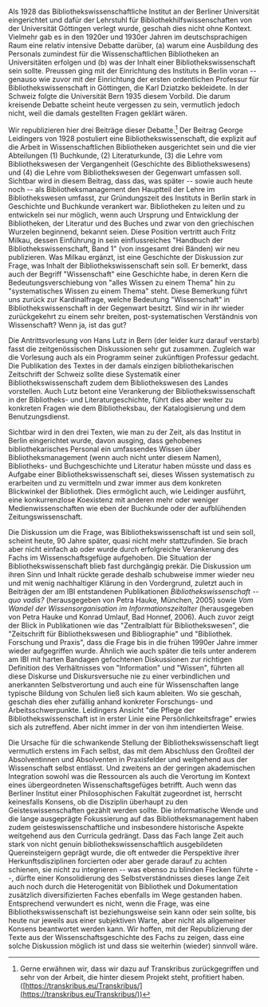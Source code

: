 Als 1928 das Bibliothekswissenschaftliche Institut an der Berliner
Universität eingerichtet und dafür der Lehrstuhl für
Bibliothekhilfswissenschaften von der Universität Göttingen verlegt
wurde, geschah dies nicht ohne Kontext. Vielmehr gab es in den 1920er
und 1930er Jahren im deutschsprachigen Raum eine relativ intensive
Debatte darüber, (a) warum eine Ausbildung des Personals zumindest für
die Wissenschaftlichen Bibliotheken an Universitäten erfolgen und (b)
was der Inhalt einer Bibliothekswissenschaft sein sollte. Preussen ging
mit der Einrichtung des Instituts in Berlin voran -- genauso wie zuvor
mit der Einrichtung der ersten ordentlichen Professur für
Bibliothekswissenschaft in Göttingen, die Karl Dziatzko bekleidete. In
der Schweiz folgte die Universität Bern 1935 diesem Vorbild. Die darum
kreisende Debatte scheint heute vergessen zu sein, vermutlich jedoch
nicht, weil die damals gestellten Fragen geklärt wären.

Wir republizieren hier drei Beiträge dieser Debatte.[^1] Der Beitrag
George Leidingers von 1928 postuliert eine Bibliothekswissenschaft, die
explizit auf die Arbeit in Wissenschaftlichen Bibliotheken ausgerichtet
sein und die vier Abteilungen (1) Buchkunde, (2) Literaturkunde, (3) die
Lehre vom Bibliothekswesen der Vergangenheit (Geschichte des
Bibliothekswesens) und (4) die Lehre vom Bibliothekswesen der Gegenwart
umfassen soll. Sichtbar wird in diesem Beitrag, dass das, was später --
sowie auch heute noch -- als Bibliotheksmanagement den Hauptteil der
Lehre im Bibliothekswesen umfasst, zur Gründungszeit des Instituts in
Berlin stark in Geschichte und Buchkunde verankert war. Bibliotheken zu
leiten und zu entwickeln sei nur möglich, wenn auch Ursprung und
Entwicklung der Bibliotheken, der Literatur und des Buches und zwar von
den griechischen Wurzelen beginnend, bekannt seien. Diese Position
vertritt auch Fritz Milkau, dessen Einführung in sein einflussreiches
"Handbuch der Bibliothekswissenschaft, Band 1" (von insgesamt drei
Bänden) wir neu publizieren. Was Milkau ergänzt, ist eine Geschichte der
Diskussion zur Frage, was Inhalt der Bibliothekswissenschaft sein soll.
Er bemerkt, dass auch der Begriff "Wissenschaft" eine Geschichte habe,
in deren Kern die Bedeutungsverschiebung von "alles Wissen zu einem
Thema" hin zu "systematisches Wissen zu einem Thema" steht. Diese
Bemerkung führt uns zurück zur Kardinalfrage, welche Bedeutung
"Wissenschaft" in Bibliothekswissenschaft in der Gegenwart besitzt. Sind
wir in ihr wieder zurückgekehrt zu einem sehr breiten,
post-systematischen Verständnis von Wissenschaft? Wenn ja, ist das gut?

Die Antrittsvorlesung von Hans Lutz in Bern (der leider kurz darauf
verstarb) fasst die zeitgenössischen Diskussionen sehr gut zusammen.
Zugleich war die Vorlesung auch als ein Programm seiner zukünftigen
Professur gedacht. Die Publikation des Textes in der damals einzigen
bibliothekarischen Zeitschrift der Schweiz sollte diese Systematik einer
Bibliothekswissenschaft zudem dem Bibliothekswesen des Landes
vorstellen. Auch Lutz betont eine Verankerung der
Bibliothekswissenschaft in der Bibliotheks- und Literaturgeschichte,
führt dies aber weiter zu konkreten Fragen wie dem Bibliotheksbau, der
Katalogisierung und dem Benutzungsdienst.

Sichtbar wird in den drei Texten, wie man zu der Zeit, als das Institut
in Berlin eingerichtet wurde, davon ausging, dass gehobenes
bibliothekarisches Personal ein umfassendes Wissen über
Bibliotheksmanagement (wenn auch nicht unter diesem Namen), Bibliotheks-
und Buchgeschichte und Literatur haben müsste und dass es Aufgabe einer
Bibliothekswissenschaft sei, dieses Wissen systematisch zu erarbeiten
und zu vermitteln und zwar immer aus dem konkreten Blickwinkel der
Bibliothek. Dies ermöglicht auch, wie Leidinger ausführt, eine
konkurrenzlose Koexistenz mit anderen mehr oder weniger
Medienwissenschaften wie eben der Buchkunde oder der aufblühenden
Zeitungswissenschaft.

Die Diskussion um die Frage, was Bibliothekswissenschaft ist und sein
soll, scheint heute, 90 Jahre später, quasi nicht mehr stattzufinden.
Sie brach aber nicht einfach ab oder wurde durch erfolgreiche
Verankerung des Fachs im Wissenschaftsgefüge aufgehoben. Die Situation
der Bibliothekswissenschaft blieb fast durchgängig prekär. Die
Diskussion um ihren Sinn und Inhalt rückte gerade deshalb schubweise
immer wieder neu und mit wenig nachhaltiger Klärung in den Vordergrund,
zuletzt auch in Beiträgen der am IBI entstandenen Publikationen
*Bibliothekswissenschaft -- quo vadis?* (herausgegeben von Petra Hauke,
München, 2005) sowie *Vom Wandel der Wissensorganisation im
Informationszeitalter* (herausgegeben von Petra Hauke und Konrad Umlauf,
Bad Honnef, 2006). Auch zuvor zeigt der Blick in Publikationen wie das
"Zentralblatt für Bibliothekswesen", die "Zeitschrift für
Bibliothekswesen und Bibliographie" und "Bibliothek. Forschung und
Praxis", dass die Frage bis in die frühen 1990er Jahre immer wieder
aufgegriffen wurde. Ähnlich wie auch später die teils unter anderem am
IBI mit harten Bandagen gefochtenen Diskussionen zur richtigen
Definition des Verhältnisses von "Information" und "Wissen", führten all
diese Diskurse und Diskursversuche nie zu einer verbindlichen und
anerkannten Selbstverortung und auch eine für Wissenschaften lange
typische Bildung von Schulen ließ sich kaum ableiten. Wo sie geschah,
geschah dies eher zufällig anhand konkreter Forschungs- und
Arbeitsschwerpunkte. Leidingers Ansicht "die Pflege der
Bibliothekswissenschaft ist in erster Linie eine Persönlichkeitsfrage"
erwies sich als zutreffend. Aber nicht immer in der von ihm intendierten
Weise.

Die Ursache für die schwankende Stellung der Bibliothekswissenschaft
liegt vermutlich erstens im Fach selbst, das mit dem Abschluss den
Großteil der Absolventinnen und Absolventen in Praxisfelder und
weitgehend aus der Wissenschaft selbst entlässt. Und zweitens an der
geringen akademischen Integration sowohl was die Ressourcen als auch die
Verortung im Kontext eines übergeordneten Wissenschaftsgefüges betrifft.
Auch wenn das Berliner Institut einer Philosophischen Fakultät
zugeordnet ist, herrscht keinesfalls Konsens, ob die Disziplin überhaupt
zu den Geisteswissenschaften gezählt werden sollte. Die informatische
Wende und die lange ausgeprägte Fokussierung auf das
Bibliotheksmanagement haben zudem geisteswissenschaftliche und
insbesondere historische Aspekte weitgehend aus den Curricula gedrängt.
Dass das Fach lange Zeit auch stark von nicht genuin
bibliothekswissenschaftlich ausgebildeten Quereinsteigern geprägt wurde,
die oft entweder die Perspektive ihrer Herkunftsdisziplinen forcierten
oder aber gerade darauf zu achten schienen, sie nicht zu integrieren --
was ebenso zu blinden Flecken führte --, dürfte einer Konsolidierung des
Selbstverständnisses dieses lange Zeit auch noch durch die Heterogenität
von Bibliothek und Dokumentation zusätzlich diversifizierten Faches
ebenfalls im Wege gestanden haben. Entsprechend verwundert es nicht,
wenn die Frage, was eine Bibliothekswissenschaft ist beziehungsweise
sein kann oder sein sollte, bis heute nur jeweils aus einer subjektiven
Warte, aber nicht als allgemeiner Konsens beantwortet werden kann. Wir
hoffen, mit der Republizierung der Texte aus der Wissenschaftsgeschichte
des Fachs zu zeigen, dass eine solche Diskussion möglich ist und dass
sie weiterhin (wieder) sinnvoll wäre.

[^1]: Gerne erwähnen wir, dass wir dazu auf Transkribus zurückgegriffen
    und sehr von der Arbeit, die hinter diesem Projekt steht, profitiert
    haben.
    ([https://transkribus.eu/Transkribus/](https://transkribus.eu/Transkribus/))
